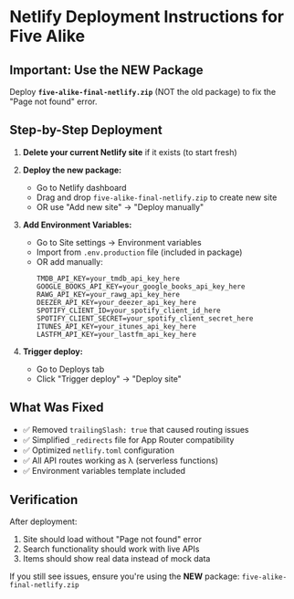 # Netlify Deployment Instructions for Five Alike

## Important: Use the NEW Package

Deploy **`five-alike-final-netlify.zip`** (NOT the old package) to fix the "Page not found" error.

## Step-by-Step Deployment

1. **Delete your current Netlify site** if it exists (to start fresh)

2. **Deploy the new package:**
   - Go to Netlify dashboard
   - Drag and drop `five-alike-final-netlify.zip` to create new site
   - OR use "Add new site" → "Deploy manually"

3. **Add Environment Variables:**
   - Go to Site settings → Environment variables
   - Import from `.env.production` file (included in package)
   - OR add manually:
     ```
     TMDB_API_KEY=your_tmdb_api_key_here
     GOOGLE_BOOKS_API_KEY=your_google_books_api_key_here
     RAWG_API_KEY=your_rawg_api_key_here
     DEEZER_API_KEY=your_deezer_api_key_here
     SPOTIFY_CLIENT_ID=your_spotify_client_id_here
     SPOTIFY_CLIENT_SECRET=your_spotify_client_secret_here
     ITUNES_API_KEY=your_itunes_api_key_here
     LASTFM_API_KEY=your_lastfm_api_key_here
     ```

4. **Trigger deploy:**
   - Go to Deploys tab
   - Click "Trigger deploy" → "Deploy site"

## What Was Fixed

- ✅ Removed `trailingSlash: true` that caused routing issues
- ✅ Simplified `_redirects` file for App Router compatibility
- ✅ Optimized `netlify.toml` configuration
- ✅ All API routes working as λ (serverless functions)
- ✅ Environment variables template included

## Verification

After deployment:
1. Site should load without "Page not found" error
2. Search functionality should work with live APIs
3. Items should show real data instead of mock data

If you still see issues, ensure you're using the **NEW** package: `five-alike-final-netlify.zip`
